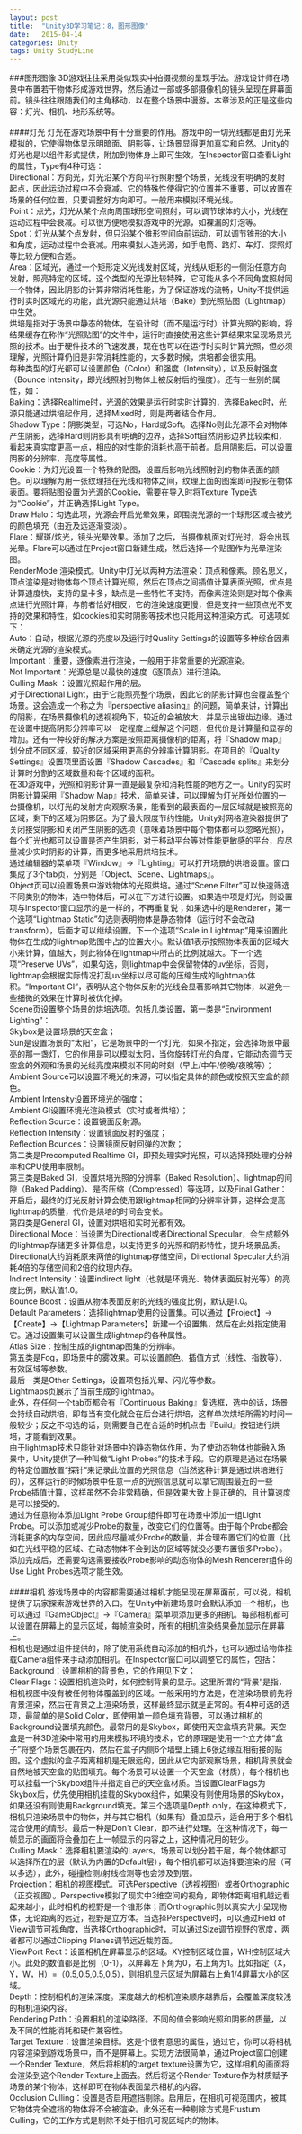 ```yaml
---
layout: post
title:  "Unity3D学习笔记：8，图形图像"
date:   2015-04-14
categories: Unity
tags: Unity StudyLine
---
```


###图形图像
3D游戏往往采用类似现实中拍摄视频的呈现手法。游戏设计师在场景中布置若干物体形成游戏世界，然后通过一部或多部摄像机的镜头呈现在屏幕面前。镜头往往跟随我们的主角移动，以在整个场景中漫游。本章涉及的正是这些内容：灯光、相机、地形系统等。<br><br>
####灯光
灯光在游戏场景中有十分重要的作用。游戏中的一切光线都是由灯光来模拟的，它使得物体显示明暗面、阴影等，让场景显得更加真实和自然。Unity的灯光也是以组件形式提供，附加到物体身上即可生效。在Inspector窗口查看Light的属性，Type有4种可选：<br>
Directional：方向光，灯光沿某个方向平行照射整个场景，光线没有明确的发射起点，因此运动过程中不会衰减。它的特殊性使得它的位置并不重要，可以放置在场景的任何位置，只要调整好方向即可。一般用来模拟环境光线。<br>
Point：点光，灯光从某个点向周围球形空间照射，可以调节球体的大小，光线在运动过程中会衰减。可以很方便地模拟游戏中的光源，如裸漏的灯泡等。<br>
Spot：灯光从某个点发射，但只沿某个锥形空间向前运动，可以调节锥形的大小和角度，运动过程中会衰减。用来模拟人造光源，如手电筒、路灯、车灯、探照灯等比较方便和合适。<br>
Area：区域光，通过一个矩形定义光线发射区域，光线从矩形的一侧沿任意方向发射，照亮特定的区域。这个类型的光源比较特殊，它可能从多个不同角度照射同一个物体，因此阴影的计算非常消耗性能，为了保证游戏的流畅，Unity不提供运行时实时区域光的功能，此光源只能通过烘培（Bake）到光照贴图（Lightmap）中生效。<br>
烘培是指对于场景中静态的物体，在设计时（而不是运行时）计算光照的影响，将结果缓存在称作“光照贴图”的文件中，运行时直接使用这些计算结果来呈现场景光照的技术。由于硬件技术的飞速发展，现在也可以在运行时实时计算光照，但必须理解，光照计算仍旧是非常消耗性能的，大多数时候，烘培都会很实用。<br>
每种类型的灯光都可以设置颜色（Color）和强度（Intensity），以及反射强度（Bounce Intensity，即光线照射到物体上被反射后的强度）。还有一些别的属性，如：<br>
Baking：选择Realtime时，光源的效果是运行时实时计算的，选择Baked时，光源只能通过烘培起作用，选择Mixed时，则是两者结合作用。<br>
Shadow Type：阴影类型，可选No，Hard或Soft。选择No则此光源不会对物体产生阴影，选择Hard则阴影具有明确的边界，选择Soft自然阴影边界比较柔和，看起来真实度更高一点，相应的对性能的消耗也高于前者。启用阴影后，可以设置阴影的分辨率、亮度等属性。<br>
Cookie：为灯光设置一个特殊的贴图，设置后影响光线照射到的物体表面的颜色。可以理解为用一张纹理挡在光线和物体之间，纹理上面的图案即可投影在物体表面。要将贴图设置为光源的Cookie，需要在导入时将Texture Type选为“Cookie”，并正确选择Light Type。<br>
Draw Halo：勾选此项，光源会开启光晕效果，即围绕光源的一个球形区域会被光的颜色填充（由近及远逐渐变淡）。<br>
Flare：耀斑/炫光，镜头光晕效果。添加了之后，当摄像机面对灯光时，将会出现光晕。Flare可以通过在Project窗口新建生成，然后选择一个贴图作为光晕渲染图。<br>
RenderMode 渲染模式。Unity中灯光以两种方法渲染：顶点和像素。顾名思义，顶点渲染是对物体每个顶点计算光照，然后在顶点之间插值计算表面光照，优点是计算速度快，支持的显卡多，缺点是一些特性不支持。而像素渲染则是对每个像素点进行光照计算，与前者恰好相反，它的渲染速度更慢，但是支持一些顶点光不支持的效果和特性，如cookies和实时阴影等技术也只能用这种渲染方式。可选项如下：<br>
	Auto：自动，根据光源的亮度以及运行时Quality Settings的设置等多种综合因素来确定光源的渲染模式。<br>
	Important：重要，逐像素进行渲染，一般用于非常重要的光源渲染。<br>
	Not Important：光源总是以最快的速度（逐顶点）进行渲染。<br>
Culling Mask ：设置光照起作用的层。<br>
对于Directional Light，由于它能照亮整个场景，因此它的阴影计算也会覆盖整个场景。这会造成一个称之为『perspective aliasing』的问题，简单来讲，计算出的阴影，在场景摄像机的透视视角下，较近的会被放大，并显示出锯齿边缘。通过在设置中提高阴影分辨率可以一定程度上缓解这个问题，但代价是计算量和显存的增加。还有一种较好的解决方案是按照距离摄像机的距离，将『Shadow map』划分成不同区域，较近的区域采用更高的分辨率计算阴影。在项目的『Quality Settings』设置项里面设置『Shadow Cascades』和『Cascade splits』来划分计算时分割的区域数量和每个区域的面积。<br>
在3D游戏中，光照和阴影计算一直是最复杂和消耗性能的地方之一。Unity的实时阴影计算采用『Shadow Map』技术，简单来讲，可以理解为灯光所处位置的一台摄像机，以灯光的发射方向观察场景，能看到的最表面的一层区域就是被照亮的区域，剩下的区域为阴影区。为了最大限度节约性能，Unity对网格渲染器提供了关闭接受阴影和关闭产生阴影的选项（意味着场景中每个物体都可以忽略光照），每个灯光也都可以设置是否产生阴影，对于移动平台等对性能更敏感的平台，应尽量减少实时阴影的计算，而更多地采用烘培技术。<br>
通过编辑器的菜单项『Window』->『Lighting』可以打开场景的烘培设置。窗口集成了3个tab页，分别是『Object、Scene、Lightmaps』。<br>
Object页可以设置场景中游戏物体的光照烘培。通过“Scene Filter”可以快速筛选不同类别的物体，选中物体后，可以在下方进行设置。如果选中项是灯光，则设置项与Inspector窗口显示的是一样的，不再重复说；如果选中的是Renderer，第一个选项“Lightmap Static”勾选则表明物体是静态物体（运行时不会改动transform），后面才可以继续设置。下一个选项“Scale in Lightmap”用来设置此物体在生成的lightmap贴图中占的位置大小。默认值1表示按照物体表面的区域大小来计算，值越大，则此物体在lightmap中所占的比例就越大。下一个选项“Preserve UVs”，如果勾选，则lightmap中会保留物体的uv坐标，否则，lightmap会根据实际情况打乱uv坐标以尽可能的压缩生成的lightmap体积。“Important GI”，表明从这个物体反射的光线会显著影响其它物体，以避免一些细微的效果在计算时被优化掉。<br>
Scene页设置整个场景的烘培选项。包括几类设置，第一类是“Environment Lighting”：<br>
Skybox是设置场景的天空盒；<br>
Sun是设置场景的“太阳”，它是场景中的一个灯光，如果不指定，会选择场景中最亮的那一盏灯，它的作用是可以模拟太阳，当你旋转灯光的角度，它能动态调节天空盒的外观和场景的光线亮度来模拟不同的时刻（早上/中午/傍晚/夜晚等）；<br>
Ambient Source可以设置环境光的来源，可以指定具体的颜色或按照天空盒的颜色。<br>
Ambient Intensity设置环境光的强度；<br>
Ambient GI设置环境光渲染模式（实时或者烘培）；<br>
Reflection Source：设置镜面反射源。<br>
Reflection Intensity：设置镜面反射的强度；<br>
Reflection Bounces：设置镜面反射回弹的次数；<br>
第二类是Precomputed Realtime GI，即预处理实时光照，可以选择预处理的分辨率和CPU使用率限制。<br>
第三类是Baked GI，设置烘培光照的分辨率（Baked Resolution）、lightmap的间隙（Baked Padding）、是否压缩（Compressed）等选项，以及Final Gather：开启后，最终的灯光反射计算会使用跟lightmap相同的分辨率计算，这样会提高lightmap的质量，代价是烘培的时间会变长。<br>
第四类是General GI，设置对烘培和实时光都有效。<br>
Directional Mode：当设置为Directional或者Directional Specular，会生成额外的lightmap存储更多计算信息，以支持更多的光照和阴影特性，提升场景品质。Directional大约消耗原来两倍的lightmap存储空间，Directional Specular大约消耗4倍的存储空间和2倍的纹理内存。<br>
Indirect Intensity：设置indirect light（也就是环境光、物体表面反射光等）的亮度比例，默认值1.0。<br>
Bounce Boost：设置从物体表面反射的光线的强度比例，默认是1.0。<br>
Default Parameters：选择lightmap使用的设置集。可以通过【Project】->【Create】->【Lightmap Parameters】新建一个设置集，然后在此处指定使用它。通过设置集可以设置生成lightmap的各种属性。<br>
Atlas Size：控制生成的lightmap图集的分辨率。<br>
第五类是Fog，即场景中的雾效果。可以设置颜色、插值方式（线性、指数等）、有效区域等参数。<br>
最后一类是Other Settings，设置项包括光晕、闪光等参数。<br>
Lightmaps页展示了当前生成的lightmap。<br>
此外，在任何一个tab页都会有『Continuous Baking』复选框，选中的话，场景会持续自动烘培，即每当有变化就会在后台进行烘培，这样单次烘培所需的时间一般较少；反之不勾选的话，则需要自己在合适的时机点击『Build』按钮进行烘培，才能看到效果。<br>
由于lightmap技术只能针对场景中的静态物体作用，为了使动态物体也能融入场景中，Unity提供了一种叫做“Light Probes”的技术手段。它的原理是通过在场景的特定位置放置“探针”来记录此位置的光照信息（当然这种计算是通过烘培进行的），这样运行的时候场景中任意一点的光照信息就可以拿它周围最近的一些Probe插值计算，这样虽然不会非常精确，但是效果大致上是正确的，且计算速度是可以接受的。<br>
通过为任意物体添加Light Probe Group组件即可在场景中添加一组Light Probe。可以添加或减少Probe的数量，改变它们的位置等。由于每个Probe都会消耗更多的内存空间，因此应尽量减少Probe的数量，并合理布置它们的位置（比如在光线平稳的区域、在动态物体不会到达的区域等就没必要布置很多Probe）。添加完成后，还需要勾选需要接收Probe影响的动态物体的Mesh Renderer组件的Use Light Probes选项才能生效。<br>
<br>
####相机
游戏场景中的内容都需要通过相机才能呈现在屏幕面前，可以说，相机提供了玩家探索游戏世界的入口。在Unity中新建场景时会默认添加一个相机，也可以通过『GameObject』->『Camera』菜单项添加更多的相机。每部相机都可以设置在屏幕上的显示区域，每帧渲染时，所有的相机渲染结果叠加显示在屏幕上。<br>
相机也是通过组件提供的，除了使用系统自动添加的相机外，也可以通过给物体挂载Camera组件来手动添加相机。在Inspector窗口可以调整它的属性，包括：<br>
Background：设置相机的背景色，它的作用见下文；<br>
Clear Flags：设置相机渲染时，如何控制背景的显示。这里所谓的“背景”是指，相机视图中没有被任何物体覆盖到的区域。一般采用的方法是，在渲染场景前先将背景渲染，然后在背景之上渲染场景，这样最终显示就是正常的。有4种可选的选项，最简单的是Solid Color，即使用单一颜色填充背景，可以通过相机的Background设置填充颜色。最常用的是Skybox，即使用天空盒填充背景。天空盒是一种3D渲染中常用的用来模拟环境的技术，它的原理是使用一个立方体“盒子”将整个场景包裹在内，然后在盒子内侧6个墙壁上铺上6张边缘互相衔接的贴图。这个虚拟的盒子距离相机是无限远的，因此从它内部观察场景，相机背景就会自然地被天空盒的贴图填充。每个场景可以设置一个天空盒（材质），每个相机也可以挂载一个Skybox组件并指定自己的天空盒材质。当设置ClearFlags为Skybox后，优先使用相机挂载的Skybox组件，如果没有则使用场景的Skybox，如果还没有则使用Background填充。第三个选项是Depth only，在这种模式下，相机只渲染场景中的物体，并与其它相机（如果有）叠加显示，适合用于多个相机混合使用的情形。最后一种是Don't Clear，即不进行处理。在这种情况下，每一帧显示的画面将会叠加在上一帧显示的内容之上，这种情况用的较少。<br>
Culling Mask：选择相机要渲染的Layers。场景可以划分若干层，每个物体都可以选择所在的层（默认为内置的Default层），每个相机都可以选择要渲染的层（可以多选），此外，碰撞检测/射线检测等也会涉及到层。<br>
Projection：相机的视图模式。可选Perspective（透视视图）或者Orthographic（正交视图）。Perspective模拟了现实中3维空间的视角，即物体距离相机越远看起来越小，此时相机的视野是一个锥形体；而Orthographic则以真实大小呈现物体，无论距离的远近，视野是立方体。当选择Perspective时，可以通过Field of View调节可视角度，当选择Orthographic时，可以通过Size调节视野的宽度，两者都可以通过Clipping Planes调节远近裁剪面。<br>
ViewPort Rect：设置相机在屏幕显示的区域。XY控制区域位置，WH控制区域大小。此处的数值都是比例（0-1），以屏幕左下角为0，右上角为1。比如指定（X，Y，W，H）=（0.5,0.5,0.5,0.5），则相机显示区域为屏幕右上角1/4屏幕大小的区域。<br>
Depth：控制相机的渲染深度。深度越大的相机渲染顺序越靠后，会覆盖深度较浅的相机渲染内容。<br>
Rendering Path：设置相机的渲染路径。不同的值会影响光照和阴影的质量，以及不同的性能消耗和硬件兼容性。<br>
Target Texture：设置渲染目标。这是个很有意思的属性，通过它，你可以将相机内容渲染到游戏场景中，而不是屏幕上。实现方法很简单，通过Project窗口创建一个Render Texture，然后将相机的target texture设置为它，这样相机的画面将会渲染到这个Render Texture上面去。然后将这个Render Texture作为材质赋予场景的某个物体，这样即可在物体表面显示相机的内容。<br>
Occlusion Culling：设置是否启用遮挡剔除。启用后，在相机可视范围内，被其它物体完全遮挡的物体将不会被渲染。此外还有一种剔除方式是Frustum Culling，它的工作方式是剔除不处于相机可视区域内的物体。